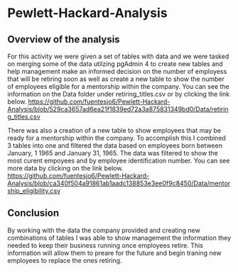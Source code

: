 # Pewlett-Hackard-Analysis

## Overview of the analysis
For this activity we were given a set of tables with data and we were tasked on merging some of the data utilzing pgAdmin 4 to create new tables and help management make an informed decision on the number of employess that will be retiring soon as well as create a new table to show the number of employees eligible for a mentorship within the company. 
You can see the information on the Data folder under retiring_titles.csv or by clicking the link below.
https://github.com/fuentesjo6/Pewlett-Hackard-Analysis/blob/529ca3657ad6ea21f1839ed72a3a875831349bd0/Data/retiring_titles.csv 

There was also a creation of a new table to show employees that may be ready for a mentorship within the company. To accomplish this I combined 3 tables into one and filtered the data based on employees born between January, 1 1965 and January 31, 1965. The data was filtered to show the most curent empoyees and by employee identification number. You can see more data by clicking on the link below. 
https://github.com/fuentesjo6/Pewlett-Hackard-Analysis/blob/ca340f504a91861ab1aadc138853e3ee0f9c8450/Data/mentorship_eligibility.csv


## Conclusion
By working with the data the company provided and creating new combinations of tables I was able to show management the information they needed to keep their business running once employees retire. This information will allow them to preare for the future and begin traning new employees to replace the ones retiring. 
